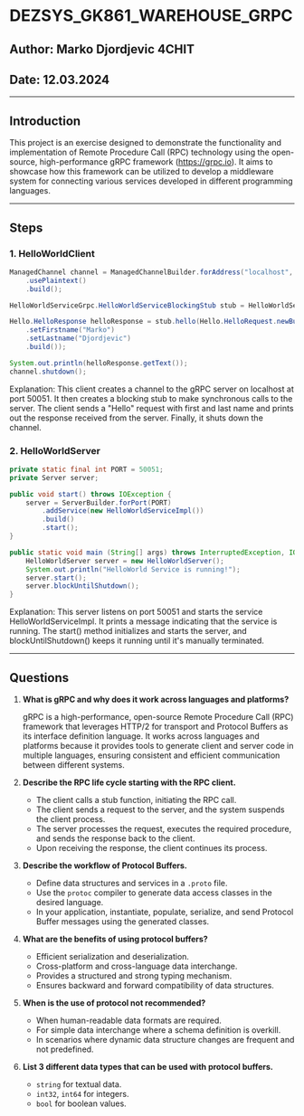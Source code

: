 # DEZSYS_GK861_WAREHOUSE_GRPC

## Author: Marko Djordjevic 4CHIT
## Date: 12.03.2024

---

## Introduction

This project is an exercise designed to demonstrate the functionality and implementation of Remote Procedure Call (RPC) technology using the open-source, high-performance gRPC framework (https://grpc.io). It aims to showcase how this framework can be utilized to develop a middleware system for connecting various services developed in different programming languages.

---

## Steps

### 1. HelloWorldClient

```java
ManagedChannel channel = ManagedChannelBuilder.forAddress("localhost", 50051)
    .usePlaintext()
    .build();

HelloWorldServiceGrpc.HelloWorldServiceBlockingStub stub = HelloWorldServiceGrpc.newBlockingStub(channel);

Hello.HelloResponse helloResponse = stub.hello(Hello.HelloRequest.newBuilder()
    .setFirstname("Marko")
    .setLastname("Djordjevic")
    .build());

System.out.println(helloResponse.getText());
channel.shutdown();
```

Explanation: This client creates a channel to the gRPC server on localhost at port 50051. It then creates a blocking stub to make synchronous calls to the server. The client sends a "Hello" request with first and last name and prints out the response received from the server. Finally, it shuts down the channel.


### 2. HelloWorldServer

```java
private static final int PORT = 50051;
private Server server;

public void start() throws IOException {
    server = ServerBuilder.forPort(PORT)
        .addService(new HelloWorldServiceImpl())
        .build()
        .start();
}

public static void main (String[] args) throws InterruptedException, IOException {
    HelloWorldServer server = new HelloWorldServer();
    System.out.println("HelloWorld Service is running!");
    server.start();
    server.blockUntilShutdown();
}
```

Explanation: This server listens on port 50051 and starts the service HelloWorldServiceImpl. It prints a message indicating that the service is running. The start() method initializes and starts the server, and blockUntilShutdown() keeps it running until it's manually terminated.


---

## Questions

1. **What is gRPC and why does it work across languages and platforms?**

   gRPC is a high-performance, open-source Remote Procedure Call (RPC) framework that leverages HTTP/2 for transport and Protocol Buffers as its interface definition language. It works across languages and platforms because it provides tools to generate client and server code in multiple languages, ensuring consistent and efficient communication between different systems.

2. **Describe the RPC life cycle starting with the RPC client.**

   - The client calls a stub function, initiating the RPC call.
   - The client sends a request to the server, and the system suspends the client process.
   - The server processes the request, executes the required procedure, and sends the response back to the client.
   - Upon receiving the response, the client continues its process.

3. **Describe the workflow of Protocol Buffers.**

   - Define data structures and services in a `.proto` file.
   - Use the `protoc` compiler to generate data access classes in the desired language.
   - In your application, instantiate, populate, serialize, and send Protocol Buffer messages using the generated classes.

4. **What are the benefits of using protocol buffers?**

   - Efficient serialization and deserialization.
   - Cross-platform and cross-language data interchange.
   - Provides a structured and strong typing mechanism.
   - Ensures backward and forward compatibility of data structures.

5. **When is the use of protocol not recommended?**

   - When human-readable data formats are required.
   - For simple data interchange where a schema definition is overkill.
   - In scenarios where dynamic data structure changes are frequent and not predefined.

6. **List 3 different data types that can be used with protocol buffers.**

   - `string` for textual data.
   - `int32`, `int64` for integers.
   - `bool` for boolean values.
